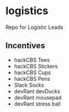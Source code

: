# logistics

Repo for Logistic Leads 

## Incentives

- hackCBS Tees
- hackCBS Stickers
- hackCBS Cups
- hackCBS Pens
- Slack Socks
- devRant devDucks
- devRant mousepad
- devRant stress ball
